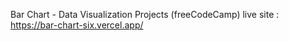 Bar Chart - Data Visualization Projects (freeCodeCamp) live site : https://bar-chart-six.vercel.app/